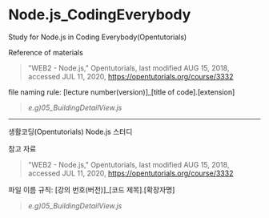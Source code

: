 # Node.js_CodingEverybody

Study for Node.js in Coding Everybody(Opentutorials)

Reference of materials   
>"WEB2 - Node.js," Opentutorials, last modified AUG 15, 2018, accessed JUL 11, 2020, <https://opentutorials.org/course/3332>   
   
file naming rule: [lecture number(version)]_[title of code].[extension]
>_e.g)05_BuildingDetailView.js_

***
생활코딩(Opentutorials) Node.js 스터디

참고 자료
>"WEB2 - Node.js," Opentutorials, last modified AUG 15, 2018, accessed JUL 11, 2020, <https://opentutorials.org/course/3332>   

파일 이름 규칙: [강의 번호(버전)]_[코드 제목].[확장자명]
>_e.g)05_BuildingDetailView.js_
